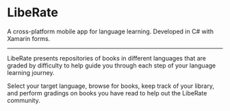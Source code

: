 # LibeRate
A cross-platform mobile app for language learning. Developed in C# with Xamarin forms.

---

LibeRate presents repositories of books in different languages that are graded by difficulty to help guide you through each step of your language learning journey.
  
Select your target language, browse for books, keep track of your library, and perform gradings on books you have read to help out the LibeRate community.
